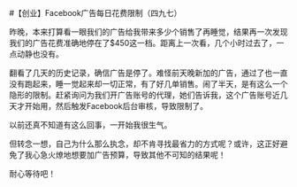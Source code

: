 #【创业】Facebook广告每日花费限制（四九七）

昨晚，本来打算看一眼我们的广告给我带来多少个销售了再睡觉，结果再一次发现我们的广告花费准确地停在了$450这一档。距离上一次看，几个小时过去了，一点动静也没有。

翻看了几天的历史记录，确信广告是停了。难怪前天晚新加的广告，通过了也一直没有跑起来，睡一觉起来却一切正常，有了好几单销售。闹了半天，是有这么一个隐形的限制。赶紧询问为我们开广告账号的代理，她们告诉我，这个广告账号近几天才开始用，然后触发Facebook后台审核，导致限制了。

以前还真不知道有这么回事，一开始我很生气。

但转念一想，自己为什么那么执念，却不肯寻找最省力的方式呢？或许，这正好避免了我心急火燎地想要加广告预算，导致其他不可知的结果呢！

耐心等待吧！